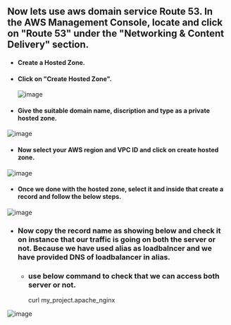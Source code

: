 ## Now lets use aws domain service Route 53. In the AWS Management Console, locate and click on "Route 53" under the "Networking & Content Delivery" section.  

* #### Create a Hosted Zone.

* #### Click on "Create Hosted Zone".

  ![image](https://github.com/Kunal-Pere/AWS_Automated-Cloud-Web-Server-Scaling-with-Load-Balancing-and-Domain-Routing/assets/157100045/9fc6d983-e03b-43e6-a274-aa6056668004)

  
*  #### Give the suitable domain name, discription and type as a private hosted zone.

![image](https://github.com/Kunal-Pere/AWS_Automated-Cloud-Web-Server-Scaling-with-Load-Balancing-and-Domain-Routing/assets/157100045/796c11de-824f-4709-b553-749fbc948de6)


*  #### Now select your AWS region and VPC ID and click on create hosted zone.


![image](https://github.com/Kunal-Pere/AWS_Automated-Cloud-Web-Server-Scaling-with-Load-Balancing-and-Domain-Routing/assets/157100045/c3fa85c3-2d4c-4d6b-82fe-c5323116cead)


*  #### Once we done with the hosted zone, select it and inside that create a record and follow the below steps.

![image](https://github.com/Kunal-Pere/AWS_Automated-Cloud-Web-Server-Scaling-with-Load-Balancing-and-Domain-Routing/assets/157100045/1c8eb010-fb0d-461f-b176-8848a98af27f)



* ### Now copy the record name as showing below and check it on instance that our traffic is going on both the server or not. Because we have used alias as loadbalncer and we have provided DNS of loadbalancer in alias.

  * ### use below command to check that we can access both server or not.
 
      curl my_project.apache_nginx

![image](https://github.com/Kunal-Pere/AWS_Automated-Cloud-Web-Server-Scaling-with-Load-Balancing-and-Domain-Routing/assets/157100045/75b8064e-d5ea-4d02-ac79-649f56f370f7)

